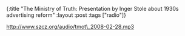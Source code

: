 {:title "The Ministry of Truth: Presentation by Inger Stole about 1930s advertising reform"
:layout :post
:tags  ["radio"]}

<http://www.szcz.org/audio/tmot\_2008-02-28.mp3>

